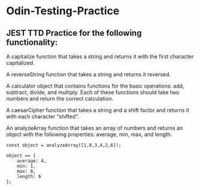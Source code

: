 # Odin-Testing-Practice

## JEST TTD Practice for the following functionality:

A capitalize function that takes a string and returns it with the first character capitalized.

A reverseString function that takes a string and returns it reversed.

A calculator object that contains functions for the basic operations: add, subtract, divide, and multiply. Each of these functions should take two numbers and return the correct calculation.

A caesarCipher function that takes a string and a shift factor and returns it with each character “shifted”. 

An analyzeArray function that takes an array of numbers and returns an object with the following properties: average, min, max, and length.

    const object = analyzeArray([1,8,3,4,2,6]);

    object == {
        average: 4,
        min: 1,
        max: 8,
        length: 6
    };
